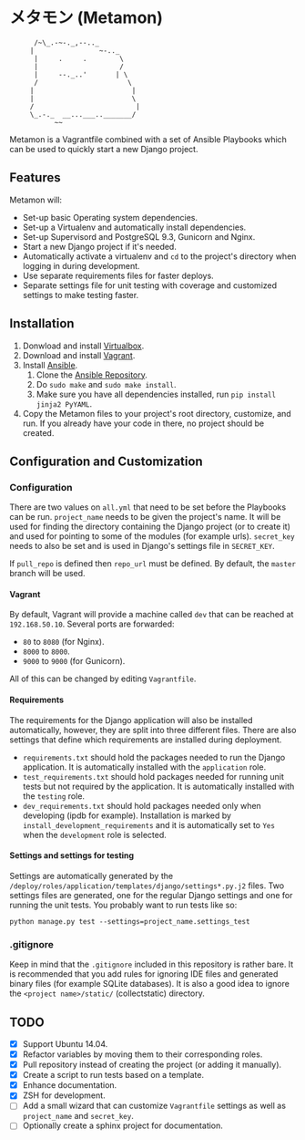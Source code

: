 メタモン (Metamon)
==================

```
      /~\_.-~-._,--.._
     |                ~-.._
      |     .     .        \
      |                    /
      |     --._..'       | \
      /                      \
     |                        |
     |                        \
     /                         |
     \_.-._  __...___.._______/
           ~~
```

Metamon is a Vagrantfile combined with a set of Ansible Playbooks which can be used to quickly start a new Django project.


Features
--------

Metamon will:
* Set-up basic Operating system dependencies.
* Set-up a Virtualenv and automatically install dependencies.
* Set-up Supervisord and PostgreSQL 9.3, Gunicorn and Nginx.
* Start a new Django project if it's needed.
* Automatically activate a virtualenv and `cd` to the project's directory when logging in during development.
* Use separate requirements files for faster deploys.
* Separate settings file for unit testing with coverage and customized settings to make testing faster.

Installation
------------
1. Donwload and install [Virtualbox](https://www.virtualbox.org/wiki/Downloads).
2. Download and install [Vagrant](https://www.vagrantup.com/downloads.html).
3. Install [Ansible](http://www.ansible.com/home).
   1. Clone the [Ansible Repository](https://github.com/ansible/ansible).
   2. Do `sudo make` and `sudo make install`.
   3. Make sure you have all dependencies installed, run `pip install jinja2 PyYAML`.
4. Copy the Metamon files to your project's root directory, customize, and run. If you already have your code in there, no project should be created.


Configuration and Customization
-------------------------------
### Configuration
There are two values on `all.yml` that need to be set before the Playbooks can be run. `project_name` needs to be given the project's name. It will be used for finding the directory containing the Django project (or to create it) and used for pointing to some of the modules (for example urls). `secret_key` needs to also be set and is used in Django's settings file in `SECRET_KEY`.

If `pull_repo` is defined then `repo_url` must be defined. By default, the `master` branch will be used.

#### Vagrant
By default, Vagrant will provide a machine called `dev` that can be reached at `192.168.50.10`. Several ports are forwarded:
* `80` to `8080` (for Nginx).
* `8000` to `8000`.
* `9000` to `9000` (for Gunicorn).

All of this can be changed by editing `Vagrantfile`.

#### Requirements
The requirements for the Django application will also be installed automatically, however, they are split into three different files. There are also settings that define which requirements are installed during deployment.
* `requirements.txt` should hold the packages needed to run the Django application. It is automatically installed with the `application` role.
* `test_requirements.txt` should hold packages needed for running unit tests but not required by the application. It is automatically installed with the `testing` role.
* `dev_requirements.txt` should hold packages needed only when developing (ipdb for example). Installation is marked by `install_development_requirements` and it is automatically set to `Yes` when the `development` role is selected.

#### Settings and settings for testing
Settings are automatically generated by the `/deploy/roles/application/templates/django/settings*.py.j2` files. Two settings files are generated, one for the regular Django settings and one for running the unit tests. You probably want to run tests like so:

`python manage.py test --settings=project_name.settings_test`

### .gitignore
Keep in mind that the `.gitignore` included in this repository is rather bare. It is recommended that you add rules for ignoring IDE files and generated binary files (for example SQLite databases). It is also a good idea to ignore the `<project name>/static/` (collectstatic) directory.

TODO
----

- [x] Support Ubuntu 14.04.
- [x] Refactor variables by moving them to their corresponding roles.
- [x] Pull repository instead of creating the project (or adding it manually).
- [x] Create a script to run tests based on a template.
- [x] Enhance documentation.
- [x] ZSH for development.
- [ ] Add a small wizard that can customize `Vagrantfile` settings as well as `project_name` and `secret_key`.
- [ ] Optionally create a sphinx project for documentation.
